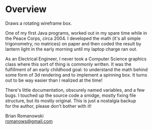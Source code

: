 # Overview
Draws a rotating wireframe box.

One of my first Java programs, worked out in my spare time while in   
the Peace Corps, circa 2004.  I developed the math (it's all simple    
trigonometry, no matrices) on paper and then coded the result by   
lantern light in the early morning until my laptop charge ran out.   

As an Electrical Engineer, I never took a Computer Science graphics   
class where this sort of thing is commonly written.  It was the   
fulfillment of an early childhood goal: to understand the math behind   
some form of 3d rendering and to implement a spinning box.  It turns   
out to be way easier than I realized at the time!    

There's little documentation, obscurely named variables, and a few   
bugs.  I touched up the source code a smidge, mostly fixing file    
structure, but its mostly original.  This is just a nostalgia backup   
for the author, please don't bother with it!   


Brian Romanowski   
romanows@gmail.com   
